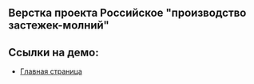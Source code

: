 ## Верстка проекта Российское "производство застежек-молний"

## Ссылки на демо:

- [Главная страница](https://valvdot.github.io/-lightning-production/public/)